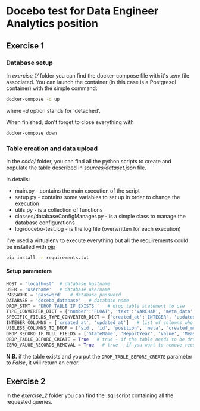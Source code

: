 # Docebo test for Data Engineer Analytics position

## Exercise 1

### Database setup
In *exercise_1/* folder you can find the docker-compose file with it's *.env* file associated. 
You can launch the container (in this case is a Postgresql container) with the simple command:

```bash
docker-compose -d up
```

where *-d* option stands for 'detached'.

When finished, don't forget to close everything with 

```bash
docker-compose down
```

### Table creation and data upload
In the *code/* folder, you can find all the python scripts to create and populate the table described in *sources/dataset.json* file. 

In details:
- main.py - contains the main execution of the script
- setup.py - contains some variables to set up in order to change the execution 
- utils.py - is a collection of functions
- classes/databaseConfigManager.py - is a simple class to manage the database configurations
- log/docebo-test.log - is the log file (overwritten for each execution)

I've used a virtualenv to execute everything but all the requirements could be installed with [pip](https://pip.pypa.io/en/stable/)

```bash
pip install -r requirements.txt
```

#### Setup parameters

```python
HOST = 'localhost'  # database hostname
USER = 'username'   # database username
PASSWORD = 'password'   # database password
DATABASE = 'docebo_database'   # database name
DROP_STMT = 'DROP TABLE IF EXISTS '   # drop table statement to use
TYPE_CONVERTER_DICT = {'number':'FLOAT', 'text':'VARCHAR', 'meta_data': 'VARCHAR(1000)'}   # database datatypes to assign for different .json datatypes
SPECIFIC_FIELDS_TYPE_CONVERTER_DICT = {'created_at':'INTEGER', 'updated_at':'INTEGER'}   # specific datatypes for certain fields
INTEGER_COLUMNS = ['created_at', 'updated_at']   # list of columns who needs to be converted into sqlalchemy integers
USELESS_COLUMNS_TO_DROP = ['sid', 'id', 'position', 'meta', 'created_meta', 'updated_meta']   # list of columns to drop from the table
DROP_RECORD_IF_NULL_FIELDS = ['StateName', 'ReportYear', 'Value', 'MeasureName', 'CountyName']   # list of columns to clean NULL values 
DROP_TABLE_BEFORE_CREATE = True   # true - if the table needs to be dropped before creation / false - if it's the first load
ZERO_VALUE_RECORDS_REMOVAL = True   # true - if you want to remove records where value = 0
```
**N.B.** if the table exists and you put the ```DROP_TABLE_BEFORE_CREATE``` parameter to *False*, it will return an error.

## Exercise 2
In the *exercise_2* folder you can find the .sql script containing all the requested queries.
